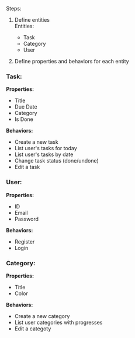 Steps:

1. Define entities  
   Entities:  
   - Task  
   - Category  
   - User  

2. Define properties and behaviors for each entity  

### Task:
**Properties:**  
- Title  
- Due Date  
- Category  
- Is Done  

**Behaviors:**  
- Create a new task  
- List user's tasks for today  
- List user's tasks by date  
- Change task status (done/undone)  
- Edit a task  

### User:
**Properties:**  
- ID  
- Email  
- Password  

**Behaviors:**  
- Register  
- Login  

### Category:
**Properties:**  
- Title  
- Color  

**Behaviors:**  
- Create a new category 
- List user categories with progresses
- Edit a categoty 

